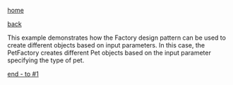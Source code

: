 [home](./page01.md)

[back](./page06.md)

This example demonstrates how the Factory design pattern can be used to create different objects based on input parameters. In this case, the PetFactory creates different Pet objects based on the input parameter specifying the type of pet.

[end - to #1](./page01.md)
